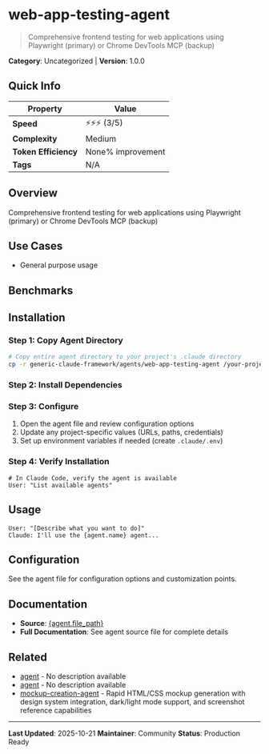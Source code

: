 # web-app-testing-agent

> Comprehensive frontend testing for web applications using Playwright (primary) or Chrome DevTools MCP (backup)

**Category**: Uncategorized | **Version**: 1.0.0

## Quick Info

| Property | Value |
|----------|-------|
| **Speed** | ⚡⚡⚡ (3/5) |
| **Complexity** |  Medium |
| **Token Efficiency** | None% improvement |
| **Tags** | N/A |

## Overview

Comprehensive frontend testing for web applications using Playwright (primary) or Chrome DevTools MCP (backup)

## Use Cases

- General purpose usage


## Benchmarks



## Installation

### Step 1: Copy Agent Directory

```bash
# Copy entire agent directory to your project's .claude directory
cp -r generic-claude-framework/agents/web-app-testing-agent /your-project/.claude/agents/
```

### Step 2: Install Dependencies


### Step 3: Configure

1. Open the agent file and review configuration options
2. Update any project-specific values (URLs, paths, credentials)
3. Set up environment variables if needed (create `.claude/.env`)

### Step 4: Verify Installation

```
# In Claude Code, verify the agent is available
User: "List available agents"
```

## Usage

```
User: "[Describe what you want to do]"
Claude: I'll use the {agent.name} agent...
```

## Configuration

See the agent file for configuration options and customization points.

## Documentation

- **Source**: [{agent.file_path}](../../{agent.file_path})
- **Full Documentation**: See agent source file for complete details

## Related

- [agent](agent.md) - No description available
- [agent](agent.md) - No description available
- [mockup-creation-agent](mockup-creation-agent.md) - Rapid HTML/CSS mockup generation with design system integration, dark/light mode support, and screenshot reference capabilities


---

**Last Updated**: 2025-10-21
**Maintainer**: Community
**Status**: Production Ready
